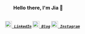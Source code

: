 <!-- <div align=center>
<h1>Hello, world ! <img src="https://github.com/TheDudeThatCode/TheDudeThatCode/blob/master/Assets/Earth.gif" width="24px"> </h1>

  :blue_heart: Programming | :blue_heart: Design -->

  <h3 align="center">Hello there, I'm Jia 👋</h3>
<h5 align="center">
  <code>
    <a href="https://www.linkedin.com/in/jiajang/" title="LinkedIn"><img width="22" src="https://github.com/zumrudu-anka/zumrudu-anka/blob/master/images/linkedin.svg"> LinkedIn</a></code>
  <code><a href="https://hejnino.tistory.com/" title="Tistory Profile"><img width="22" src="https://w.namu.la/s/aec084b1eda1878b6aba5c6edba4950075de77d601abdef0894f59c164089a096c2dd305fc578a64f8519dd129f3aea87dc54660d52820a1b33c259f1295501c8539fcad2835e50a68a75785c513e1df487a084a64a87cf3995bdcff67e64a4b"> Blog</a></code>
  <code><a href="https://www.instagram.com/dazezd_z/" title="Instagram Profile"><img width="22" src="https://github.com/zumrudu-anka/zumrudu-anka/blob/master/images/instagram.svg"> Instagram</a></code>
</h5>
